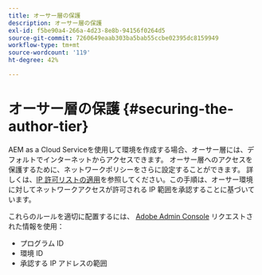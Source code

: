 ```yaml
---
title: オーサー層の保護
description: オーサー層の保護
exl-id: f5be90a4-266a-4d23-8e8b-94156f0264d5
source-git-commit: 7260649eaab303ba5bab55ccbe02395dc8159949
workflow-type: tm+mt
source-wordcount: '119'
ht-degree: 42%

---
```


# オーサー層の保護 {#securing-the-author-tier}

AEM as a Cloud Serviceを使用して環境を作成する場合、オーサー層には、デフォルトでインターネットからアクセスできます。 オーサー層へのアクセスを保護するために、ネットワークポリシーをさらに設定することができます。 詳しくは、[IP 許可リストの適用](https://experienceleague.adobe.com/docs/experience-manager-cloud-service/content/implementing/using-cloud-manager/ip-allow-lists/apply-allow-list.html?lang=en)を参照してください。この手順は、オーサー環境に対してネットワークアクセスが許可される IP 範囲を承認することに基づいています。

これらのルールを適切に配置するには、 [Adobe Admin Console](https://adminconsole.adobe.com/) リクエストされた情報を使用：

* プログラム ID
* 環境 ID
* 承認する IP アドレスの範囲

